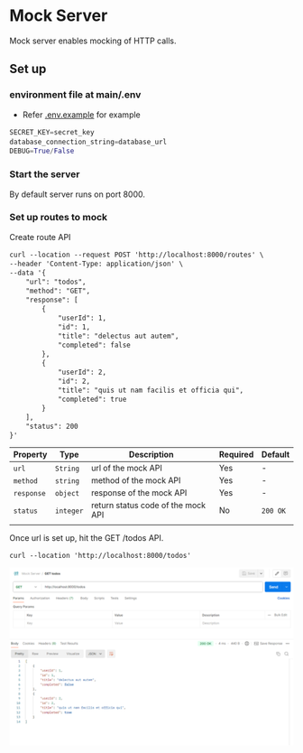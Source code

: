 # Mock Server

Mock server enables mocking of HTTP calls.

## Set up

### environment file at main/.env

- Refer [.env.example](main/.env.example) for example

```python
SECRET_KEY=secret_key
database_connection_string=database_url
DEBUG=True/False
```

### Start the server

By default server runs on port 8000.

### Set up routes to mock

Create route API

```curl
curl --location --request POST 'http://localhost:8000/routes' \
--header 'Content-Type: application/json' \
--data '{
    "url": "todos",
    "method": "GET",
    "response": [
        {
            "userId": 1,
            "id": 1,
            "title": "delectus aut autem",
            "completed": false
        },
        {
            "userId": 2,
            "id": 2,
            "title": "quis ut nam facilis et officia qui",
            "completed": true
        }
    ],
    "status": 200
}'
```

| Property   | Type      | Description                        | Required | Default  |
| ---------- | --------- | ---------------------------------- | -------- | -------- |
| `url`      | `String`  | url of the mock API                | Yes      | -        |
| `method`   | `string`  | method of the mock API             | Yes      | -        |
| `response` | `object`  | response of the mock API           | Yes      | -        |
| `status`   | `integer` | return status code of the mock API | No       | `200 OK` |
|            |           |                                    |          |          |

Once url is set up, hit the GET /todos API.

```curl
curl --location 'http://localhost:8000/todos'
```

![Alt text](/readme/todos_get.png 'Sample output')
